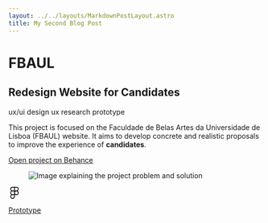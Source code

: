 ```yaml
---
layout: ../../layouts/MarkdownPostLayout.astro
title: My Second Blog Post
---
```

<div class="project_headline">
<div class="heading">
<h1>FBAUL</h1>
<h2>Redesign Website for Candidates</h2>
</div>

<div class="project_tags">
<span class="project__tags">ux/ui design</span>
<span class="project__tags">ux research</span>
<span class="project__tags">prototype</span>
</div>
</div>

<section class="project_intro">
<div class="project_description">
<p>This project is focused on the Faculdade de Belas Artes da Universidade de Lisboa (FBAUL) website. It aims to develop concrete and realistic proposals to improve the experience of <strong>candidates</strong>.</p>
</div>
<div class="project_button">
<a class="behance_button" href="https://www.behance.net/gallery/190788149/Website-Redesign-Belas-Artes-Lisboa" target="_blank">
<p>Open project on Behance</p>
    </a>
</div>
</section>

<section class="project_content">
<figure class="project_figure">
<img src="/assets/img/project_2/fbaul_project.png" alt="Image explaining the project problem and solution">
</figure>


<div class="prototype_button">
<a class="behance_button" href="https://www.figma.com/proto/dYa1xDHVRuCoBHCP0v7QCF/Fase-2%3A-Idea%C3%A7%C3%A3o-e-desenvolvimento-de-solu%C3%A7%C3%B5es?page-id=0%3A1&type=design&node-id=171-1780&t=Em5WlZK3l19fIxSx-1&scaling=min-zoom&starting-point-node-id=171%3A1780" target="_blank">

  <svg class="figma-logo" width="24" height="24" viewBox="0 0 24 24" role="img" xmlns="http://www.w3.org/2000/svg"><g id="SVGRepo_bgCarrier" stroke-width="0"></g><g id="SVGRepo_tracerCarrier" stroke-linecap="round" stroke-linejoin="round"></g><g id="SVGRepo_iconCarrier"><path d="M15.852 8.981h-4.588V0h4.588c2.476 0 4.49 2.014 4.49 4.49s-2.014 4.491-4.49 4.491zM12.735 7.51h3.117c1.665 0 3.019-1.355 3.019-3.019s-1.355-3.019-3.019-3.019h-3.117V7.51zm0 1.471H8.148c-2.476 0-4.49-2.014-4.49-4.49S5.672 0 8.148 0h4.588v8.981zm-4.587-7.51c-1.665 0-3.019 1.355-3.019 3.019s1.354 3.02 3.019 3.02h3.117V1.471H8.148zm4.587 15.019H8.148c-2.476 0-4.49-2.014-4.49-4.49s2.014-4.49 4.49-4.49h4.588v8.98zM8.148 8.981c-1.665 0-3.019 1.355-3.019 3.019s1.355 3.019 3.019 3.019h3.117V8.981H8.148zM8.172 24c-2.489 0-4.515-2.014-4.515-4.49s2.014-4.49 4.49-4.49h4.588v4.441c0 2.503-2.047 4.539-4.563 4.539zm-.024-7.51a3.023 3.023 0 0 0-3.019 3.019c0 1.665 1.365 3.019 3.044 3.019 1.705 0 3.093-1.376 3.093-3.068v-2.97H8.148zm7.704 0h-.098c-2.476 0-4.49-2.014-4.49-4.49s2.014-4.49 4.49-4.49h.098c2.476 0 4.49 2.014 4.49 4.49s-2.014 4.49-4.49 4.49zm-.097-7.509c-1.665 0-3.019 1.355-3.019 3.019s1.355 3.019 3.019 3.019h.098c1.665 0 3.019-1.355 3.019-3.019s-1.355-3.019-3.019-3.019h-.098z"></path></g></svg>
  <p>Prototype</p>
    </a>
</div>
</section>

